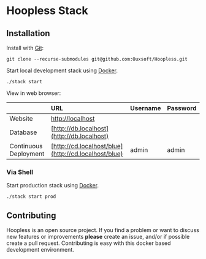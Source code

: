 # Hoopless Stack

## Installation

Install with [Git](https://git-scm.com/):
```shell script
git clone --recurse-submodules git@github.com:Ouxsoft/Hoopless.git
```

Start local development stack using [Docker](https://docs.docker.com/get-docker/).

```shell script
./stack start
```

View in web browser:

|  | URL | Username | Password
| :--- | :--- | :--- | :--- |
| Website | [http://localhost](http://localhost) | | |
| Database | [http://db.localhost](http://db.localhost) | | |
| Continuous Deployment | [http://cd.localhost/blue](http://cd.localhost/blue) | admin | admin |

### Via Shell

Start production stack using [Docker](https://docs.docker.com/get-docker/).

```shell script
./stack start prod
```

## Contributing
Hoopless is an open source project. If you find a problem or want to discuss new features or improvements
**please** create an issue, and/or if possible create a pull request. Contributing is easy with this
docker based development environment.